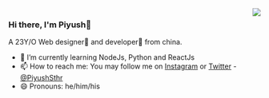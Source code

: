 <img align='right' src="https://github-readme-stats.vercel.app/api?username=wbmins&show_icons=true">

### Hi there, I'm Piyush👦

A 23Y/O Web designer🌈 and developer🎯 from china.

- 🌱 I’m currently learning NodeJs, Python and ReactJs
- 📫 How to reach me: You may follow me on [Instagram](https://instagram.com/piyushsthr) or [Twitter](https://twitter.com/piyushsthr) - [@PiyushSthr](https://twitter.com/piyushsthr)
- 😄 Pronouns: he/him/his
